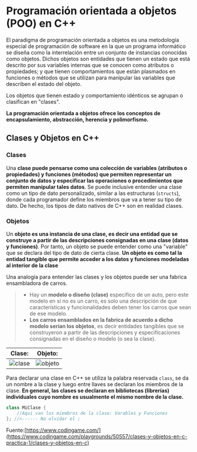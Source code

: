 # Programación orientada a objetos (POO) en C++

El paradigma de programación orientada a objetos es una metodología especial de programación de software en la que un programa informático se diseña como la interrelación entre un conjunto de instancias conocidas como objetos. Dichos objetos son entidades que tienen un estado que está descrito por sus variables internas que se conocen como atributos o propiedades; y que tienen comportamientos que están plasmados en funciones o métodos que se utilizan para manipular las variables que describen el estado del objeto.

Los objetos que tienen estado y comportamiento idénticos se agrupan o clasifican en "clases".

**La programación orientada a objetos ofrece los conceptos de encapsulamiento, abstracción, herencia y polimorfismo.**

## Clases y Objetos en C++

### Clases
Una **clase puede pensarse como una colección de variables (atributos o propiedades) y funciones (métodos) que permiten representar un conjunto de datos y especificar las operaciones o procedimientos que permiten manipular tales datos**. Se puede inclusive entender una clase como un tipo de dato personalizado, similar a las estructuras (`structs`), donde cada programador define los miembros que va a tener su tipo de dato. De hecho, los tipos de dato nativos de C++ son en realidad clases.

### Objetos
Un **objeto es una instancia de una clase, es decir una entidad que se construye a partir de las descripciones consignadas en una clase (datos y funciones)**. Por tanto, un objeto se puede entender como una "variable" que se declara del tipo de dato de cierta clase. **Un objeto es como tal la entidad tangible que permite acceder a los datos y funciones modeladas al interior de la clase**

Una analogía para entender las clases y los objetos puede ser una fabrica ensambladora de carros. 
> - Hay un **modelo o diseño (clase)** especifico de un auto, pero este modelo en si no es un carro, es solo una descripción de que características y funcionalidades deben tener los carros que sean de ese modelo. 
> - **Los carros ensamblados en la fabrica de acuerdo a dicho modelo serían los objetos**, es decir entidades tangibles que se construyeron a partir de las descripciones y especificaciones consignadas en el diseño o modelo (o sea la clase).

| Clase: | Objeto: |
| :-----------: | :---------: | 
|  ![clase](https://i.pinimg.com/474x/fc/02/a9/fc02a954d72ad6b75828b61f6d316d81.jpg)  | ![objeto](https://hips.hearstapps.com/hmg-prod.s3.amazonaws.com/images/lamborghini-aventador-svj-roadster-1579720277.jpg?crop=0.763xw:0.572xh;0.237xw,0.318xh&resize=640:*) |   

Para declarar una clase en C++ se utiliza la palabra reservada `class`, se da un nombre a la clase y luego entre llaves se declaran los miembros de la clase. **En general, las clases se declaran en bibliotecas (librerías) individuales cuyo nombre es usualmente el mismo nombre de la clase.**

```C++
class MiClase {
	//Aqui van los miembros de la clase: Varables y Funciones
}; //<------ No olvidar el ;
```


 















Fuente:[https://www.codingame.com/](https://www.codingame.com/playgrounds/50557/clases-y-objetos-en-c-practica-1/clases-y-objetos-en-c)
<!--stackedit_data:
eyJoaXN0b3J5IjpbMTg0ODg1MjY4MywtMTUxNzMxNjgzMF19
-->